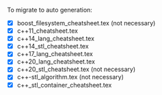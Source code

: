 To migrate to auto generation:
* [X] boost_filesystem_cheatsheet.tex (not necessary)
* [X] c++11_cheatsheet.tex
* [X] c++14_lang_cheatsheet.tex
* [X] c++14_stl_cheatsheet.tex
* [X] c++17_lang_cheatsheet.tex
* [X] c++20_lang_cheatsheet.tex
* [X] c++20_stl_cheatsheet.tex (not necessary)
* [X] c++-stl_algorithm.tex (not necessary)
* [X] c++_stl_container_cheatsheet.tex
